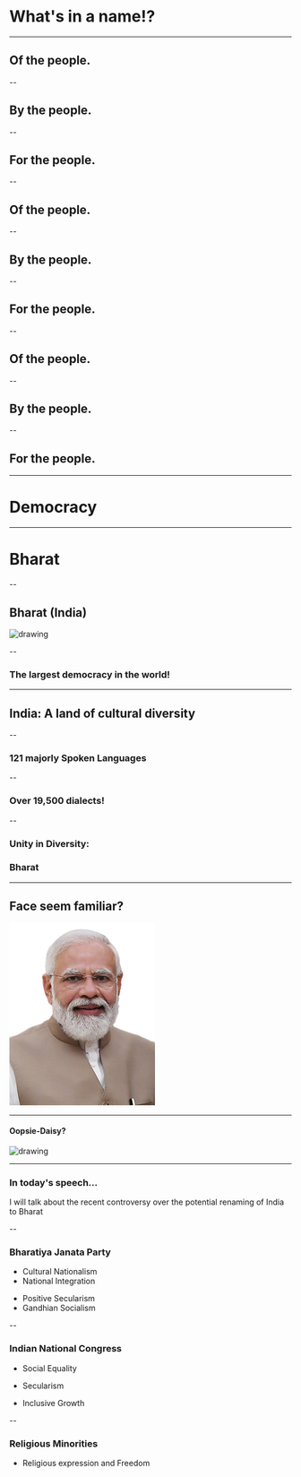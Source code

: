 # What's in a name!?

---

## Of the people.

--

## By the people.

--

## For the people.

--

## Of the people.

--

## By the people.

--

## For the people.

--

## Of the people.

--

## By the people.

--

## For the people.

---

# Democracy

---


# Bharat

--

## Bharat (India)
<div class="flex items-center justify-center w-full space-y-20">
    <img class="w-[600px]" src="https://upload.wikimedia.org/wikipedia/en/thumb/4/41/Flag_of_India.svg/1200px-Flag_of_India.svg.png" alt="drawing" />
</div>


--

### The largest democracy in the world!


---

## India: A land of cultural diversity

--


### 121 majorly Spoken Languages

--

### Over 19,500 dialects!

--

### Unity in Diversity:

<div>
    <h3 class="text-sm underline italic">Bharat</h1>
</div>

---

## Face seem familiar?
<div class="flex items-center justify-center w-full space-y-20">
    <img class="w-[300px]" src="./assets/modiji.png" alt="drawing"/>
</div>

---

#### Oopsie-Daisy? 
<iconify-icon icon="noto:thinking-face"></iconify-icon>
<div class="flex items-center justify-center w-full space-y-20">
    <img class="w-[500px]" src="https://focuswashington.com/wp-content/uploads/2023/09/%D0%98%D0%BD%D0%B4%D0%B8%D1%98%D0%B0-%D0%B8%D0%BB%D0%B8-%D0%91%D1%85%D0%B0%D1%80%D0%B0%D1%82-%D0%BF%D0%BE%D0%BA%D0%B0%D0%BD%D0%B0-%D0%B7%D0%B0-%D0%93-20-678x381.jpg" alt="drawing"/>
</div>


---

### In today's speech... 
I will talk about the recent controversy over the potential renaming of India to Bharat

--

### Bharatiya Janata Party 
- Cultural Nationalism
- National Integration
* Positive Secularism
* Gandhian Socialism

--

### Indian National Congress 
+ Social Equality
- Secularism
* Inclusive Growth

--

### Religious Minorities
+ Religious expression and Freedom


